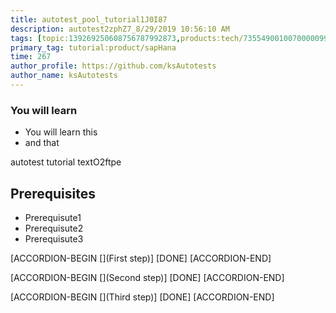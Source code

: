 ```yaml
---
title: autotest_pool_tutorial1J0I87
description: autotest2zphZ7_8/29/2019 10:56:10 AM
tags: [topic:139269250608756787992873,products:tech/73554900100700000996,tutorial:experience/advanced]
primary_tag: tutorial:product/sapHana
time: 267
author_profile: https://github.com/ksAutotests
author_name: ksAutotests
---
```

### You will learn
- You will learn this
- and that

autotest tutorial textO2ftpe

## Prerequisites
- Prerequisute1
- Prerequisute2
- Prerequisute3

[ACCORDION-BEGIN [](First step)]
[DONE]
[ACCORDION-END]

[ACCORDION-BEGIN [](Second step)]
[DONE]
[ACCORDION-END]

[ACCORDION-BEGIN [](Third step)]
[DONE]
[ACCORDION-END]

